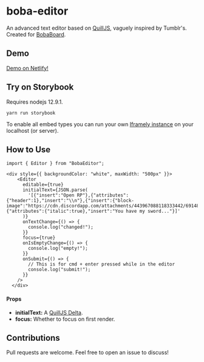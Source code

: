 # boba-editor

An advanced text editor based on [QuillJS](https://quilljs.com/), vaguely inspired by Tumblr's. Created for [BobaBoard](https://www.bobaboard.com).

## Demo

[Demo on Netlify!](https://bobaeditor.netlify.app/)

## Try on Storybook

Requires nodejs 12.9.1.

`yarn run storybook`

To enable all embed types you can run your own [Iframely instance](https://github.com/itteco/iframely) on your localhost (or server).

## How to Use

```
import { Editor } from "BobaEditor";

<div style={{ backgroundColor: "white", maxWidth: "500px" }}>
    <Editor
      editable={true}
      initialText={JSON.parse(
        '[{"insert":"Open RP"},{"attributes":{"header":1},"insert":"\\n"},{"insert":{"block-image":"https://cdn.discordapp.com/attachments/443967088118333442/691486081895628830/unknown.png"}}, {"attributes":{"italic":true},"insert":"You have my sword..."}]'
      )}
      onTextChange={() => {
        console.log("changed!");
      }}
      focus={true}
      onIsEmptyChange={() => {
        console.log("empty!");
      }}
      onSubmit={() => {
        // This is for cmd + enter pressed while in the editor
        console.log("submit!");
      }}
    />
  </div>
```

#### Props

- **initialText:** A [QuillJS Delta](https://quilljs.com/docs/delta/).
- **focus:** Whether to focus on first render.

## Contributions

Pull requests are welcome. Feel free to open an issue to discuss!
